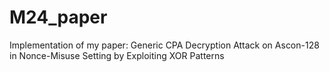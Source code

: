 # M24_paper
Implementation of my paper: Generic CPA Decryption Attack on Ascon-128 in Nonce-Misuse Setting by Exploiting XOR Patterns
